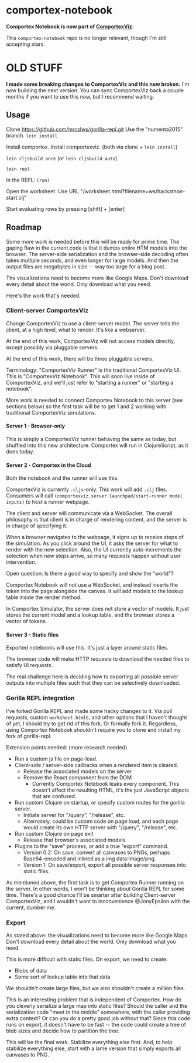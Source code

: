 # comportex-notebook

**Comportex Notebook is now part of [ComportexViz](https://github.com/nupic-community/comportexviz).**

This `comportex-notebook` repo is no longer relevant, though I'm still accepting stars.

# OLD STUFF

**I made some breaking changes to ComportexViz and this now broken.** I'm now building the next version. You can sync ComportexViz back a couple months if you want to use this now, but I recommend waiting.

## Usage

Clone https://github.com/mrcslws/gorilla-repl.git
Use the "numenta2015" branch.
`lein install`

Install comportex.
Install comportexviz.
(both via clone + `lein install`)

`lein cljsbuild once`
(or `lein cljsbuild auto`)

`lein repl`

In the REPL:
`(run)`

Open the worksheet. Use URL "/worksheet.html?filename=ws/hackathon-start.clj"

Start evaluating rows by pressing \[shift\] + \[enter\]

## Roadmap

Some more work is needed before this will be ready for prime time. The gaping flaw in the current code is that it dumps entire HTM models into the browser. The server-side serialization and the browser-side decoding often takes multiple seconds, and even longer for large models. And then the output files are megabytes in size -- way too large for a blog post.

The visualizations need to become more like Google Maps. Don't download every detail about the world. Only download what you need.

Here's the work that's needed.

### Client-server ComportexViz

Change ComportexViz to use a client-server model. The server tells the client, at a high level, what to render. It's like a webserver.

At the end of this work, ComportexViz will not access models directly, except possibly via pluggable servers.

At the end of this work, there will be three pluggable servers.

Terminology: "ComportexViz Runner" is the traditional ComportexViz UI. This is "ComportexViz Notebook". This will soon live inside of ComportexViz, and we'll just refer to "starting a runner" or "starting a notebook".

More work is needed to connect Comportex Notebook to this server (see sections below) so the first task will be to get 1 and 2 working with traditional ComportexViz simulations.

#### Server 1 - Browser-only

This is simply a ComportexViz runner behaving the same as today, but shuffled into this new architecture. Comportex will run in ClojureScript, as it does today.

#### Server 2 - Comportex in the Cloud

Both the notebook and the runner will use this.

ComportexViz is currently `.cljs`-only. This work will add `.clj` files. Consumers will call `(comportexviz.server.launchpad/start-runner model inputs)` to host a runner webpage.

The client and server will communicate via a WebSocket. The overall philosophy is that client is in charge of rendering content, and the server is in charge of specifying it.

When a browser navigates to the webpage, it signs up to receive steps of the simulation. As you click around the UI, it asks the server for what to render with the new selection. Also, the UI currently auto-increments the selection when new steps arrive, so many requests happen without user intervention.

Open question: Is there a good way to specify and show the "world"?

Comportex Notebook will not use a WebSocket, and instead inserts the token into the page alongside the canvas. It will add models to the lookup table inside the render method.

In Comportex Simulator, the server does not store a vector of models. It just stores the current model and a lookup table, and the browser stores a vector of tokens.

#### Server 3 - Static files

Exported notebooks will use this. It's just a layer around static files.

The browser code will make HTTP requests to download the needed files to satisfy UI requests.

The real challenge here is deciding how to exporting all possible server outputs into multiple files such that they can be selectively downloaded.

### Gorilla REPL integration

I've forked Gorilla REPL and made some hacky changes to it. Via pull requests, custom `worksheet.html`s, and other options that I haven't thought of yet, I should try to get rid of this fork. Or formally fork it. Regardless, using Comportex Notebook shouldn't require you to clone and install my fork of gorilla-repl.

Extension points needed: (more research needed)

- Run a custom js file on page-load.
- Client-side / server-side callbacks when a rendered item is cleared.
  - Release the associated models on the server
  - Remove the React component from the DOM
	- Currently Comportex Notebook leaks every component. This doesn't affect the resulting HTML, it's the just JavaScript objects that are confused.
- Run custom Clojure on startup, or specify custom routes for the gorilla server.
  - Initiate server for "/query", "/release", etc.
  - Alternately, could be custom code on page load, and each page would create its own HTTP server with "/query", "/release", etc.
- Run custom Clojure on page exit
	- Release that browser's associated models.
- Plugins to the "save" process, or add a true "export" command.
	- Version 0.2: On save, convert all canvases to PNGs, perhaps Base64-encoded and inlined as a img data:image/png.
	- Version 1: On save/export, export all possible server responses into static files.

As mentioned above, the first task is to get Comportex Runner running on the server. In other words, I won't be thinking about Gorilla REPL for some time. There's a good chance I'll be smarter after building Client-server ComportexViz, and I wouldn't want to inconvenience @JonyEpsilon with the current, dumber me.

### Export

As stated above: the visualizations need to become more like Google Maps. Don't download every detail about the world. Only download what you need.

This is more difficult with static files. On export, we need to create:

- Blobs of data
- Some sort of lookup table into that data

We shouldn't create large files, but we also shouldn't create a million files.

This is an interesting problem that is independent of Comportex. How do you cleverly serialize a large map into static files? Should the caller and the serialization code "meet in the middle" somewhere, with the caller providing extra context? Or can you do a pretty good job without that? Since this code runs on export, it doesn't have to be fast -- the code could create a tree of blob sizes and decide how to partition the tree.

This will be the final work. Stabilize everything else first. And, to help stabilize everything else, start with a lame version that simply exports all canvases to PNG.
